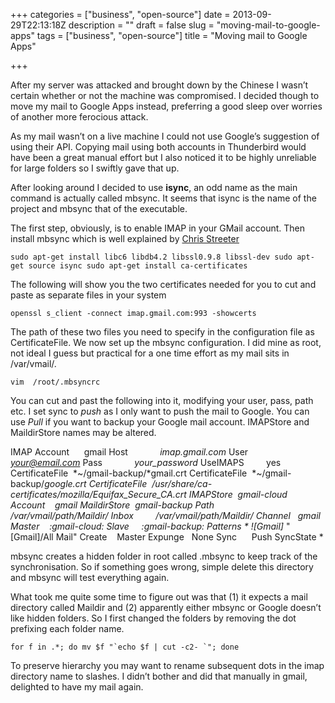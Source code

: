 +++
categories = ["business", "open-source"]
date = 2013-09-29T22:13:18Z
description = ""
draft = false
slug = "moving-mail-to-google-apps"
tags = ["business", "open-source"]
title = "Moving mail to Google Apps"

+++


After my server was attacked and brought down by the Chinese I wasn’t certain whether or not the machine was compromised. I decided though to move my mail to Google Apps instead, preferring a good sleep over worries of another more ferocious attack.

As my mail wasn’t on a live machine I could not use Google’s suggestion of using their API. Copying mail using both accounts in Thunderbird would have been a great manual effort but I also noticed it to be highly unreliable for large folders so I swiftly gave that up.

After looking around I decided to use **isync**, an odd name as the main command is actually called mbsync. It seems that isync is the name of the project and mbsync that of the executable.

The first step, obviously, is to enable IMAP in your GMail account. Then install mbsync which is well explained by [Chris Streeter](http://chrisstreeter.com/archive/2009/04/gmail-imap-backup-with-mbsync-on-ubuntu.html)

    sudo apt-get install libc6 libdb4.2 libssl0.9.8 libssl-dev sudo apt-get source isync sudo apt-get install ca-certificates

The following will show you the two certificates needed for you to cut and paste as separate files in your system

    openssl s_client -connect imap.gmail.com:993 -showcerts

The path of these two files you need to specify in the configuration file as CertificateFile. We now set up the mbsync configuration. I did mine as root, not ideal I guess but practical for a one time effort as my mail sits in /var/vmail/.

    vim  /root/.mbsyncrc

You can cut and past the following into it, modifying your user, pass, path etc. I set sync to *push* as I only want to push the mail to Google. You can use *Pull* if you want to backup your Google mail account. IMAPStore and MaildirStore names may be altered.

IMAP
Account      gmail 
Host             *imap.gmail.com* 
User             *your@email.com* 
Pass             *your_password* 
UseIMAPS         yes 
CertificateFile  *~/gmail-backup/*gmail.crt 
CertificateFile  *~/gmail-backup/*google.crt 
CertificateFile  /usr/share/ca-certificates/mozilla/Equifax_Secure_CA.crt 
IMAPStore  gmail-cloud 
Account    gmail MaildirStore  gmail-backup 
Path          */var/vmail/path/Maildir/* 
Inbox         */var/vmail/path/Maildir/* 
Channel   gmail 
Master    :gmail-cloud: 
Slave     :gmail-backup: 
Patterns * ![Gmail]* "[Gmail]/All Mail" 
Create    Master Expunge   None Sync      
Push SyncState *

mbsync creates a hidden folder in root called .mbsync to keep track of the synchronisation. So if something goes wrong, simple delete this directory and mbsync will test everything again.

What took me quite some time to figure out was that (1) it expects a mail directory called Maildir and (2) apparently either mbsync or Google doesn’t like hidden folders. So I first changed the folders by removing the dot prefixing each folder name.

    for f in .*; do mv $f "`echo $f | cut -c2- `"; done

To preserve hierarchy you may want to rename subsequent dots in the imap directory name to slashes. I didn’t bother and did that manually in gmail, delighted to have my mail again.

